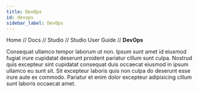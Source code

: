 ```yaml
---
title: DevOps
id: devops
sidebar_label: DevOps
---
```


Home // Docs // Studio // Studio User Guide // **DevOps** 

Consequat ullamco tempor laborum ut non. Ipsum sunt amet id eiusmod fugiat irure cupidatat deserunt proident pariatur cillum sunt culpa. Nostrud quis excepteur sint cupidatat consequat duis occaecat eiusmod in ipsum ullamco eu sunt sit. Sit excepteur laboris quis non culpa do deserunt esse irure aute ex commodo. Pariatur et enim dolor excepteur adipisicing cillum sunt laboris occaecat amet.

